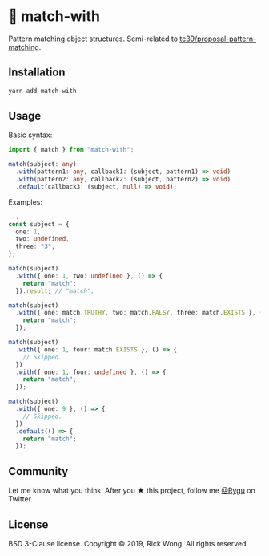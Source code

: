 # 🧩 match-with

Pattern matching object structures. Semi-related to [tc39/proposal-pattern-matching](https://github.com/tc39/proposal-pattern-matching).

## Installation

```bash
yarn add match-with
```

## Usage

Basic syntax:

```ts
import { match } from "match-with";

match(subject: any)
  .with(pattern1: any, callback1: (subject, pattern1) => void)
  .with(pattern2: any, callback2: (subject, pattern2) => void)
  .default(callback3: (subject, null) => void);
```

Examples:

```ts
...
const subject = {
  one: 1,
  two: undefined,
  three: "3",
};

match(subject)
  .with({ one: 1, two: undefined }, () => {
    return "match";
  }).result; // "match";

match(subject)
  .with({ one: match.TRUTHY, two: match.FALSY, three: match.EXISTS }, () => {
    return "match";
  });

match(subject)
  .with({ one: 1, four: match.EXISTS }, () => {
    // Skipped.
  })
  .with({ one: 1, four: undefined }, () => {
    return "match";
  });

match(subject)
  .with({ one: 9 }, () => {
    // Skipped.
  })
  .default(() => {
    return "match";
  });
```

## Community

Let me know what you think. After you ★ this project, follow me [@Rygu](https://twitter.com/rygu) on Twitter.

## License

BSD 3-Clause license. Copyright © 2019, Rick Wong. All rights reserved.
